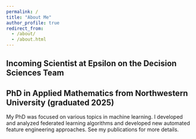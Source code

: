 ```yaml
---
permalink: /
title: "About Me"
author_profile: true
redirect_from: 
  - /about/
  - /about.html
---
```

<h2>Incoming Scientist at Epsilon on the Decision Sciences Team</h2>
<h2>PhD in Applied Mathematics from Northwestern University (graduated 2025)</h2>
My PhD was focused on various topics in machine learning. I developed and analyzed federated learning algorithms and developed new automated feature engineering approaches. See my publications for more details.
